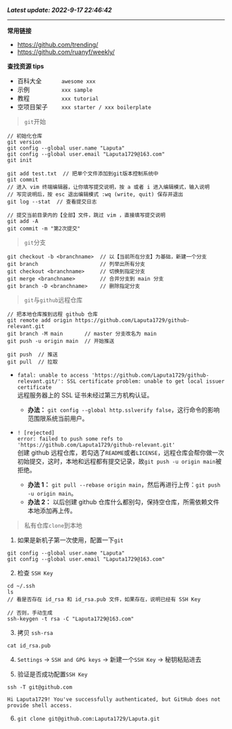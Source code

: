 **_Latest update: 2022-9-17 22:46:42_**

---

**常用链接**

-   https://github.com/trending/
-   https://github.com/ruanyf/weekly/

**查找资源 tips**

-   百科大全 &emsp;&emsp;&emsp;`awesome xxx`
-   示例 &emsp;&emsp;&emsp;&emsp;&emsp;`xxx sample`
-   教程 &emsp;&emsp;&emsp;&emsp;&emsp;`xxx tutorial`
-   空项目架子 &emsp;&emsp;`xxx starter / xxx boilerplate`

> `git`开始

```
// 初始化仓库
git version
git config --global user.name "Laputa"
git config --global user.email "Laputa1729@163.com"
git init
```

```
git add test.txt  // 把单个文件添加到git版本控制系统中
git commit
// 进入 vim 终端编辑器，让你填写提交说明，按 a 或者 i 进入编辑模式，输入说明
// 写完说明后，按 esc 退出编辑模式 :wq (write, quit) 保存并退出
git log --stat  // 查看提交日志
```

```
// 提交当前目录内的【全部】文件，跳过 vim ，直接填写提交说明
git add -A
git commit -m "第2次提交"
```

> `git`分支

```
git checkout -b <branchname>  // 以【当前所在分支】为基础，新建一个分支
git branch                    // 列举出所有分支
git checkout <branchname>     // 切换到指定分支
git merge <branchname>        // 合并分支到 main 分支
git branch -D <branchname>    // 删除指定分支
```

> `git`与`github`远程仓库

```
// 把本地仓库推到远程 github 仓库
git remote add origin https://github.com/Laputa1729/github-relevant.git
git branch -M main       // master 分支改名为 main
git push -u origin main  // 开始推送

git push  // 推送
git pull  // 拉取
```

-   `fatal: unable to access 'https://github.com/Laputa1729/github-relevant.git/': SSL certificate problem: unable to get local issuer certificate`  
    远程服务器上的 SSL 证书未经过第三方机构认证。

    -   **办法：** `git config --global http.sslverify false`，这行命令的影响范围限系统当前用户。

-   `! [rejected]`  
    `error: failed to push some refs to 'https://github.com/Laputa1729/github-relevant.git'`  
    创建 github 远程仓库，若勾选了`README`或者`LICENSE`，远程仓库会帮你做一次初始提交，这时，本地和远程都有提交记录，故`git push -u origin main`被拒绝。

    -   **办法 1：** `git pull --rebase origin main`，然后再进行上传：`git push -u origin main`。
    -   **办法 2：** 以后创建 github 仓库什么都别勾，保持空仓库，所需依赖文件本地添加再上传。

> 私有仓库`clone`到本地

1. 如果是新机子第一次使用，配置一下`git`

```
git config --global user.name "Laputa"
git config --global user.email "Laputa1729@163.com"
```

2. 检查 `SSH Key`

```
cd ~/.ssh
ls
// 看是否存在 id_rsa 和 id_rsa.pub 文件，如果存在，说明已经有 SSH Key

// 否则，手动生成
ssh-keygen -t rsa -C "Laputa1729@163.com"
```

3. 拷贝 `ssh-rsa`

```
cat id_rsa.pub
```

4. `Settings` -> `SSH and GPG keys` -> 新建一个`SSH Key` -> 秘钥粘贴进去

5. 验证是否成功配置`SSH Key`

```
ssh -T git@github.com

Hi Laputa1729! You've successfully authenticated, but GitHub does not provide shell access.
```

6. `git clone git@github.com:Laputa1729/Laputa.git`
